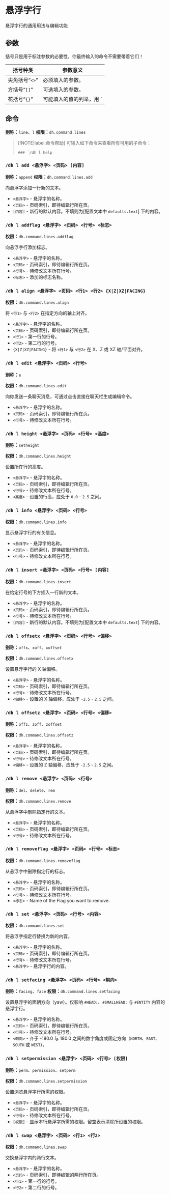 # 悬浮字行
悬浮字行的通用用法与编辑功能

## 参数
括号只是用于标注参数的必要性，你最终输入的命令不需要带着它们！

|括号种类|参数意义|
|---|---|
|尖角括号“`<>`”|必须填入的参数。|
|方括号“`[]`”|可选填入的参数。|
|花括号“`{}`”|可能填入的值的列举，用 `|` 分隔。|

## 命令

**别称：**`line`、`l`
**权限：**`dh.command.lines`

> [!NOTE|label:命令帮助]
> 可输入如下命令来查看所有可用的子命令：
> ```
> ### `/dh l help
> ```

### `/dh l add <悬浮字> <页码> [内容]`

**别称：**`append`
**权限：**`dh.command.lines.add`

向悬浮字添加一行新的文本。

* `<悬浮字>` - 悬浮字的名称。
* `<页码>` - 页码索引，即待编辑行所在页。
* `[内容]` - 新行的默认内容。不填则为[配置文本中 `defaults.text`] 下的内容。

### `/dh l addflag <悬浮字> <页码> <行号> <标志>`

**权限：**`dh.command.lines.addflag`

向悬浮字行添加标志。

* `<悬浮字>` - 悬浮字的名称。
* `<页码>` - 页码索引，即待编辑行所在页。
* `<行号>` - 待修改文本所在行号。
* `<标志>` - 添加的标志名称。

### `/dh l align <悬浮字> <页码> <行1> <行2> {X|Z|XZ|FACING}`

**权限：**`dh.command.lines.align`

将 `<行1>` 与 `<行2>` 在指定方向的轴上对齐。

* `<悬浮字>` - 悬浮字的名称。
* `<页码>` - 页码索引，即待编辑行所在页。
* `<行1>` - 第一行的行号。
* `<行2>` - 第二行的行号。
* `{X|Z|XZ|FACING}` - 将 `<行1>` 与 `<行2>` 在 X、Z 或 XZ 轴/平面对齐。

### `/dh l edit <悬浮字> <页码> <行号>`

**别称：**`e`

**权限：**`dh.command.lines.edit`

向你发送一条聊天消息，可通过点击直接在聊天栏生成编辑命令。

* `<悬浮字>` - 悬浮字的名称。
* `<页码>` - 页码索引，即待编辑行所在页。
* `<行号>` - 待修改文本所在行号。

### `/dh l height <悬浮字> <页码> <行号> <高度>`

**别称：**`setheight`

**权限：**`dh.command.lines.height`

设置所在行的高度。

* `<悬浮字>` - 悬浮字的名称。
* `<页码>` - 页码索引，即待编辑行所在页。
* `<行号>` - 待修改文本所在行号。
* `<高度>` - 设置的行高，应处于 `0.0` - `2.5` 之间。

### `/dh l info <悬浮字> <页码> <行号>`

**权限：**`dh.command.lines.info`

显示悬浮字行的有关信息。

* `<悬浮字>` - 悬浮字的名称。
* `<页码>` - 页码索引，即待编辑行所在页。
* `<行号>` - 待修改文本所在行号。

### `/dh l insert <悬浮字> <页码> <行号> [内容]`

**权限：**`dh.command.lines.insert`

在给定行号的下方插入一行新的文本。

* `<悬浮字>` - 悬浮字的名称。
* `<页码>` - 页码索引，即待编辑行所在页。
* `<行号>` - 待修改文本所在行号。
* `[内容]` - 新行的默认内容。不填则为[配置文本中 `defaults.text`] 下的内容。

### `/dh l offsetx <悬浮字> <页码> <行号> <偏移>`

**别称：**`offx`、`xoff`、`xoffset`

**权限：**`dh.command.lines.offsetx`

设置悬浮字行的 X 轴偏移。

* `<悬浮字>` - 悬浮字的名称。
* `<页码>` - 页码索引，即待编辑行所在页。
* `<行号>` - 待修改文本所在行号。
* `<偏移>` - 设置的 X 轴偏移，应处于 `-2.5` - `2.5` 之间。

### `/dh l offsetz <悬浮字> <页码> <行号> <偏移>`

**别称：**`offz`、`zoff`、`zoffset`

**权限：**`dh.command.lines.offsetz`

* `<悬浮字>` - 悬浮字的名称。
* `<页码>` - 页码索引，即待编辑行所在页。
* `<行号>` - 待修改文本所在行号。
* `<偏移>` - 设置的 Z 轴偏移，应处于 `-2.5` - `2.5` 之间。

### `/dh l remove <悬浮字> <页码> <行号>`

**别称：**`del`、`delete`、`rem`

**权限：**`dh.command.lines.remove`

从悬浮字中删除指定行的文本。

* `<悬浮字>` - 悬浮字的名称。
* `<页码>` - 页码索引，即待编辑行所在页。
* `<行号>` - 待修改文本所在行号。

### `/dh l removeflag <悬浮字> <页码> <行号> <标志>`

**权限：**`dh.command.lines.removeflag`

从悬浮字中删除指定行的标志。

* `<悬浮字>` - 悬浮字的名称。
* `<页码>` - 页码索引，即待编辑行所在页。
* `<行号>` - 待修改文本所在行号。
* `<标志>` - Name of the Flag you want to remove.

### `/dh l set <悬浮字> <页码> <行号> <内容>`

**权限：**`dh.command.lines.set`

将悬浮字指定行替换为新的内容。

* `<悬浮字>` - 悬浮字的名称。
* `<页码>` - 页码索引，即待编辑行所在页。
* `<行号>` - 待修改文本所在行号。
* `<悬浮字>` - 悬浮字行的内容。

### `/dh l setfacing <悬浮字> <页码> <行号> <朝向>`

**别称：**`facing`、`face`
**权限：**`dh.command.lines.setfacing`

设置悬浮字的面朝方向（yaw）。仅影响 `#HEAD:`、`#SMALLHEAD:` 与 `#ENTITY` 内容的悬浮字行。

* `<悬浮字>` - 悬浮字的名称。
* `<页码>` - 页码索引，即待编辑行所在页。
* `<行号>` - 待修改文本所在行号。
* `<朝向>` - 介于 -180.0 与 180.0 之间的数字角度或固定方向（`NORTH`、`EAST`、`SOUTH` 或 `WEST`）。

### `/dh l setpermission <悬浮字> <页码> <行号> [权限]`

**别称：**`perm`、`permission`、`setperm`

**权限：**`dh.command.lines.setpermission`

设置浏览悬浮字行所需的权限。

* `<悬浮字>` - 悬浮字的名称。
* `<页码>` - 页码索引，即待编辑行所在页。
* `<行号>` - 待修改文本所在行号。
* `[权限]` - 显示本行悬浮字所需的权限。留空表示清除所设置的权限。

### `/dh l swap <悬浮字> <页码> <行1> <行2>`

**权限：**`dh.command.lines.swap`

交换悬浮字内的两行文本。

* `<悬浮字>` - 悬浮字的名称。
* `<页码>` - 页码索引，即待编辑的两行所在页。
* `<行1>` - 第一行的行号。
* `<行2>` - 第二行的行号。

